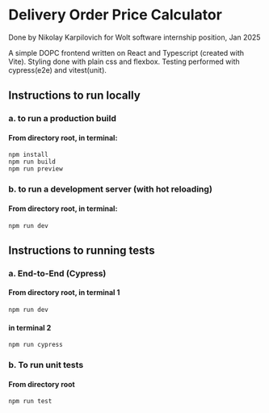 # Delivery Order Price Calculator
Done by Nikolay Karpilovich for Wolt software internship position, Jan 2025

A simple DOPC frontend written on React and Typescript (created with Vite).
Styling done with plain css and flexbox. Testing performed with cypress(e2e) and vitest(unit).

## Instructions to run locally
### a. to run a production build
   #### From directory root, in terminal:
    npm install
    npm run build
    npm run preview
### b. to run a development server (with hot reloading)
   #### From directory root, in terminal:
    npm run dev

## Instructions to running tests
### a. End-to-End (Cypress)
  ####  From directory root, in terminal 1
    npm run dev
####    in terminal 2
    npm run cypress
### b. To run unit tests
#### From directory root
    npm run test
